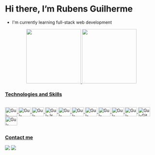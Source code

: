 # Hi there, I’m Rubens Guilherme
- I'm currently learning full-stack web development
  
<div align="center">
    <a href="https://github.com/rubeans">
    <img height="180em" src="https://github-readme-stats.vercel.app/api?username=rubeans&show_icons=true&theme=dark&include_all_commits=true&count_private=true"/>
    <img height="180em" src="https://github-readme-stats.vercel.app/api/top-langs/?username=rubeans&layout=compact&langs_count=7&theme=dark"/>
</div>

### Technologies and Skills
<div style="display: inline_block"><br>
    <img align="center" alt="Gui-HTML" height="30" width="40" src="https://cdn.jsdelivr.net/gh/devicons/devicon/icons/html5/html5-original.svg">
    <img align="center" alt="Gui-CSS" height="30" width="40" src="https://cdn.jsdelivr.net/gh/devicons/devicon/icons/css3/css3-original.svg">
    <img align="center" alt="Gui-Bootstrap" height="30" width="40" src="https://cdn.jsdelivr.net/gh/devicons/devicon/icons/bootstrap/bootstrap-original.svg">
    <img align="center" alt="Gui-Js" height="30" width="40" src="https://cdn.jsdelivr.net/gh/devicons/devicon/icons/javascript/javascript-original.svg">
    <img align="center" alt="Gui-React" height="30" width="40" src="https://cdn.jsdelivr.net/gh/devicons/devicon/icons/react/react-original.svg">
    <img align="center" alt="Gui-Node" height="30" width="40" src="https://cdn.jsdelivr.net/gh/devicons/devicon/icons/nodejs/nodejs-original.svg">
    <img align="center" alt="Gui-NPM" height="30" width="40" src="https://cdn.jsdelivr.net/gh/devicons/devicon/icons/npm/npm-original-wordmark.svg">
    <img align="center" alt="Gui-Express" height="30" width="40" src="https://cdn.jsdelivr.net/gh/devicons/devicon/icons/express/express-original.svg">
    <img align="center" alt="Gui-JQuery" height="30" width="40" src="https://cdn.jsdelivr.net/gh/devicons/devicon/icons/jquery/jquery-original-wordmark.svg">
    <img align="center" alt="Gui-MongoDB" height="30" width="40" src="https://cdn.jsdelivr.net/gh/devicons/devicon/icons/mongodb/mongodb-original-wordmark.svg">
    <img align="center" alt="Gui-Git" height="30" width="40" src="https://cdn.jsdelivr.net/gh/devicons/devicon/icons/git/git-original.svg">
    <img align="center" alt="Gui-Linux" height="30" width="40" src="https://cdn.jsdelivr.net/gh/devicons/devicon/icons/linux/linux-original.svg">
</div>

##
### Contact me
<div>
    <a href = "mailto:rubensglf@gmail.com"><img src="https://img.shields.io/badge/-Gmail-%23333?style=for-the-badge&logo=gmail&logoColor=white" target="_blank"></a>
    <a href="https://www.linkedin.com/in/rubens-fonseca-052667207" target="_blank"><img src="https://img.shields.io/badge/-LinkedIn-%230077B5?style=for-the-badge&logo=linkedin&logoColor=white" target="_blank"></a> 
</div>
